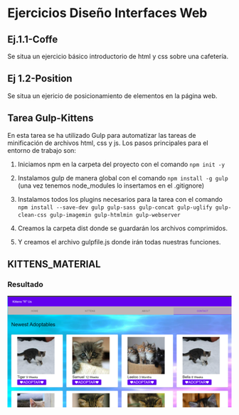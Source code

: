 # Ejercicios Diseño Interfaces Web

## Ej.1.1-Coffe

Se situa un ejercicio básico introductorio de html y css sobre una cafetería.

## Ej 1.2-Position

Se situa un ejericio de posicionamiento de elementos en la página web.


## Tarea Gulp-Kittens

En esta tarea  se ha utilizado Gulp para automatizar las tareas de minificación de archivos html, css y js.
Los pasos principales para el entorno de trabajo son:

1. Iniciamos npm en la carpeta del proyecto con el comando `npm init -y`
   
2. Instalamos gulp de manera global con el comando `npm install -g gulp` (una vez tenemos node_modules lo insertamos en el .gitignore)
   
3. Instalamos todos los plugins necesarios para la tarea con el comando `npm install --save-dev gulp gulp-sass gulp-concat gulp-uglify gulp-clean-css gulp-imagemin gulp-htmlmin gulp-webserver`

4. Creamos la carpeta dist donde se guardarán los archivos comprimidos.
   
5. Y creamos el archivo gulpfile.js donde irán todas nuestras funciones.
   

## KITTENS_MATERIAL

### Resultado

![Alt text](Ej2-Kittens_Material/resultado.png)